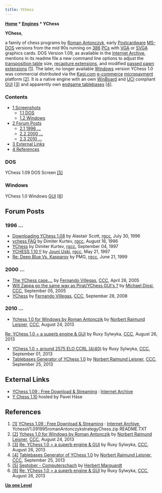 ```yaml
---
title: YChess
---
```

**[Home](Home "Home") \* [Engines](Engines "Engines") \* YChess**


**YChess**,  

a family of chess programs by [Roman Antonczyk](Roman_Antonczyk "Roman Antonczyk"), early [Postcardware](https://en.wikipedia.org/wiki/Postcardware) [MS-DOS](MS-DOS "MS-DOS") versions from the mid 90s running on [386](X86 "X86") [PCs](IBM_PC "IBM PC") with [VGA](https://en.wikipedia.org/wiki/Video_Graphics_Array) or [SVGA](https://en.wikipedia.org/wiki/Super_video_graphics_array) graphics cards. 
DOS Version 1.09, as available in the [Internet Archive](https://en.wikipedia.org/wiki/Internet_Archive), mentions in its readme file a new command line options to adjust the [transposition table](Transposition_Table "Transposition Table") size, [recapture extensions](Recapture_Extensions "Recapture Extensions"), and modified [passed pawn extensions](Passed_Pawn_Extensions "Passed Pawn Extensions") <a id="cite-note-1" href="#cite-ref-1">[1]</a>. 
The later, no longer available [Windows](Windows "Windows") version YChess 1.0 was commercial distributed via the [Kagi.com](https://en.wikipedia.org/wiki/Kagi) [e-commerce](https://en.wikipedia.org/wiki/E-commerce) [micropayment](https://en.wikipedia.org/wiki/Micropayment) platform <a id="cite-note-2" href="#cite-ref-2">[2]</a>. 
It is a native engine with an own [WinBoard](WinBoard "WinBoard") and [UCI](UCI "UCI") compliant [GUI](GUI "GUI") <a id="cite-note-3" href="#cite-ref-3">[3]</a> and apparently own [endgame tablebases](Endgame_Tablebases "Endgame Tablebases") <a id="cite-note-4" href="#cite-ref-4">[4]</a>.



### Contents


* [1 Screenshots](#screenshots)
	+ [1.1 DOS](#dos)
	+ [1.2 Windows](#windows)
* [2 Forum Posts](#forum-posts)
	+ [2.1 1996 ...](#1996-...)
	+ [2.2 2000 ...](#2000-...)
	+ [2.3 2010 ...](#2010-...)
* [3 External Links](#external-links)
* [4 References](#references)






### DOS


[](http://home.arcor.de/septober/chess/pics/ychess.GIF)
YChess 1.09 DOS Screen <a id="cite-note-5" href="#cite-ref-5">[5]</a>



### Windows


[](http://www.talkchess.com/forum/viewtopic.php?start=2&t=49077)
YChess 1.0 Windows [GUI](GUI "GUI") <a id="cite-note-6" href="#cite-ref-6">[6]</a>



## Forum Posts


### 1996 ...


* [Downloading YChess 1.08](https://groups.google.com/d/msg/rec.games.chess.computer/125A8R-3Ars/9BIIvCLGg-wJ) by Alastair Scott, [rgcc](Computer_Chess_Forums "Computer Chess Forums"), July 30, 1996
* [ychess FAQ](https://groups.google.com/d/msg/rec.games.chess.computer/zIo2w8Ujncs/7Bo-rxGi-3wJ) by Dimiter Kurtev, [rgcc](Computer_Chess_Forums "Computer Chess Forums"), August 16, 1996
* [YChess](https://groups.google.com/d/msg/rec.games.chess.computer/jp5Wf2weZH8/q9jhy_qCPKoJ) by Dimiter Kurtev, [rgcc](Computer_Chess_Forums "Computer Chess Forums"), September 04, 1997
* [YCHESS 1.10 !!](https://groups.google.com/d/msg/rec.games.chess.computer/A_RIhiiRiSk/fC5apW99STUJ) by [Jouni Uski](Jouni_Uski "Jouni Uski"), [rgcc](Computer_Chess_Forums "Computer Chess Forums"), May 21, 1997
* [Re: Deep Blue Vs. Kasparov](https://groups.google.com/d/msg/rec.games.chess.computer/gINOmz2qE6w/zOrubZO_GU8J) by PMG, [rgcc](Computer_Chess_Forums "Computer Chess Forums"), June 21, 1999


### 2000 ...


* [The YChess case....](https://www.stmintz.com/ccc/index.php?id=422918) by [Fernando Villegas](Fernando_Villegas "Fernando Villegas"), [CCC](CCC "CCC"), April 26, 2005
* [Will Zappa go the same way as Pirat/YChess GUI's ?](https://www.stmintz.com/ccc/index.php?id=447856) by [Michael Diosi](index.php?title=Michael_Diosi&action=edit&redlink=1 "Michael Diosi (page does not exist)"), [CCC](CCC "CCC"), September 05, 2005
* [YChess](http://www.talkchess.com/forum/viewtopic.php?t=24043) by [Fernando Villegas](Fernando_Villegas "Fernando Villegas"), [CCC](CCC "CCC"), September 28, 2008


### 2010 ...


* [Ychess 1.0 for Windows by Roman Antonczik](http://www.talkchess.com/forum/viewtopic.php?t=49077) by [Norbert Raimund Leisner](Norbert_Raimund_Leisner "Norbert Raimund Leisner"), [CCC](CCC "CCC"), August 24, 2013


 [Re: YChess 1.0 = a superb engine & GUI](http://www.talkchess.com/forum/viewtopic.php?start=2&t=49077) by Ruxy Sylwyka, [CCC](CCC "CCC"), August 26, 2013
* [YChess 1.0 = around 2575 ELO CCRL (4/40)](http://www.talkchess.com/forum/viewtopic.php?t=49193) by Ruxy Sylwyka, [CCC](CCC "CCC"), September 01, 2013
* [Tablebases Generator of YChess 1.0](http://www.talkchess.com/forum/viewtopic.php?t=49456) by [Norbert Raimund Leisner](Norbert_Raimund_Leisner "Norbert Raimund Leisner"), [CCC](CCC "CCC"), September 25, 2013


## External Links


* [YChess 1.09 : Free Download & Streaming](https://archive.org/details/YChess_1020) : [Internet Archive](https://en.wikipedia.org/wiki/Internet_Archive)
* [Y Chess 1.10](http://multiweb.cz/max.rubin/yches110.htm) hosted by Pavel Háse


## References


1. <a id="cite-ref-1" href="#cite-note-1">[1]</a> [YChess 1.09 : Free Download & Streaming](https://archive.org/details/YChess_1020) : [Internet Archive](https://en.wikipedia.org/wiki/Internet_Archive), YchessV1.091995romanAntonczykstrategyChess.zip README.TXT
2. <a id="cite-ref-2" href="#cite-note-2">[2]</a> [Ychess 1.0 for Windows by Roman Antonczik](http://www.talkchess.com/forum/viewtopic.php?t=49077) by [Norbert Raimund Leisner](Norbert_Raimund_Leisner "Norbert Raimund Leisner"), [CCC](CCC "CCC"), August 24, 2013
3. <a id="cite-ref-3" href="#cite-note-3">[3]</a> [Re: YChess 1.0 = a superb engine & GUI](http://www.talkchess.com/forum/viewtopic.php?start=2&t=49077) by Ruxy Sylwyka, [CCC](CCC "CCC"), August 26, 2013
4. <a id="cite-ref-4" href="#cite-note-4">[4]</a> [Tablebases Generator of YChess 1.0](http://www.talkchess.com/forum/viewtopic.php?t=49456) by [Norbert Raimund Leisner](Norbert_Raimund_Leisner "Norbert Raimund Leisner"), [CCC](CCC "CCC"), September 25, 2013
5. <a id="cite-ref-5" href="#cite-note-5">[5]</a> [Septober - Computerschach](http://www.septober.de/chess/index.htm) by [Herbert Marquardt](index.php?title=Herbert_Marquardt&action=edit&redlink=1 "Herbert Marquardt (page does not exist)")
6. <a id="cite-ref-6" href="#cite-note-6">[6]</a> [Re: YChess 1.0 = a superb engine & GUI](http://www.talkchess.com/forum/viewtopic.php?start=2&t=49077) by Ruxy Sylwyka, [CCC](CCC "CCC"), August 26, 2013

**[Up one Level](Engines "Engines")**







 
